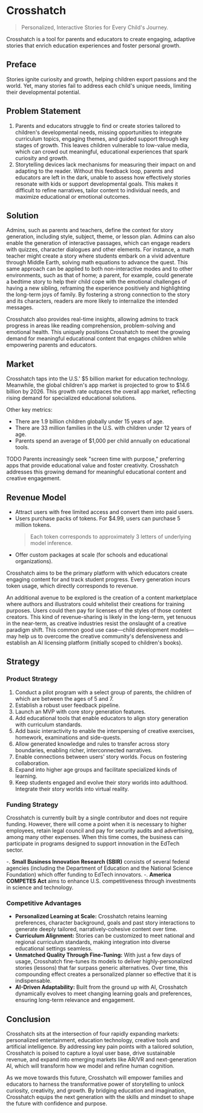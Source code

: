 # Crosshatch

> Personalized, Interactive Stories for Every Child's Journey.

Crosshatch is a tool for parents and educators to create engaging, adaptive stories that enrich
education experiences and foster personal growth.

## Preface

Stories ignite curiosity and growth, helping children export passions and the world. Yet, many
stories fail to address each child's unique needs, limiting their developmental potential.

## Problem Statement

1. Parents and educators struggle to find or create stories tailored to children's developmental
   needs, missing opportunities to integrate curriculum topics, engaging themes, and guided support
   through key stages of growth. This leaves children vulnerable to low-value media, which can crowd
   out meaningful, educational experiences that spark curiosity and growth.
2. Storytelling devices lack mechanisms for measuring their impact on and adapting to the reader.
   Without this feedback loop, parents and educators are left in the dark, unable to assess how
   effectively stories resonate with kids or support developmental goals. This makes it difficult to
   refine narratives, tailor content to individual needs, and maximize educational or emotional
   outcomes.

## Solution

Admins, such as parents and teachers, define the context for story generation, including style,
subject, theme, or lesson plan. Admins can also enable the generation of interactive passages, which
can engage readers with quizzes, character dialogues and other elements. For instance, a math
teacher might create a story where students embark on a vivid adventure through Middle Earth,
solving math equations to advance the quest. This same approach can be applied to both
non-interactive modes and to other environments, such as that of home; a parent, for example, could
generate a bedtime story to help their child cope with the emotional challenges of having a new
sibling, reframing the experience positively and highlighting the long-term joys of family. By
fostering a strong connection to the story and its characters, readers are more likely to
internalize the intended messages.

Crosshatch also provides real-time insights, allowing admins to track progress in areas like reading
comprehension, problem-solving and emotional health. This uniquely positions Crosshatch to meet the
growing demand for meaningful educational content that engages children while empowering parents and
educators.

## Market

Crosshatch taps into the U.S.' $5 billion market for education technology. Meanwhile, the global
children's app market is projected to grow to $14.6 billion by 2026. This growth rate outpaces the
overall app market, reflecting rising demand for specialized educational solutions.

Other key metrics:

- There are 1.9 billion children globally under 15 years of age.
- There are 33 million families in the U.S. with children under 12 years of age.
- Parents spend an average of $1,000 per child annually on educational tools.

TODO Parents increasingly seek "screen time with purpose," preferring apps that provide educational
value and foster creativity. Crosshatch addresses this growing demand for meaningful educational
content and creative engagement.

## Revenue Model

- Attract users with free limited access and convert them into paid users.
- Users purchase packs of tokens. For $4.99, users can purchase 5 million tokens.
  > Each token corresponds to approximately 3 letters of underlying model inference.
- Offer custom packages at scale (for schools and educational organizations).

Crosshatch aims to be the primary platform with which educators create engaging content for and
track student progress. Every generation incurs token usage, which directly corresponds to revenue.

An additional avenue to be explored is the creation of a content marketplace where authors and
illustrators could whitelist their creations for training purposes. Users could then pay for
licenses of the styles of those content creators. This kind of revenue-sharing is likely in the
long-term, yet tenuous in the near-term, as creative industries resist the onslaught of a creative
paradigm shift. This common good use case––child development models––may help us to overcome the
creative community's defensiveness and establish an AI licensing platform (initially scoped to
children's books).

## Strategy

### Product Strategy

1. Conduct a pilot program with a select group of parents, the children of which are between the
   ages of 5 and 7.
2. Establish a robust user feedback pipeline.
3. Launch an MVP with core story generation features.
4. Add educational tools that enable educators to align story generation with curriculum standards.
5. Add basic interactivity to enable the interspersing of creative exercises, homework, examinations
   and side-quests.
6. Allow generated knowledge and rules to transfer across story boundaries, enabling richer,
   interconnected narratives.
7. Enable connections between users' story worlds. Focus on fostering collaboration.
8. Expand into higher age groups and facilitate specialized kinds of learning.
9. Keep students engaged and evolve their story worlds into adulthood. Integrate their story worlds
   into virtual reality.

### Funding Strategy

Crosshatch is currently built by a single contributor and does not require funding. However, there
will come a point when it is necessary to higher employees, retain legal council and pay for
security audits and advertising, among many other expenses. When this time comes, the business can
participate in programs designed to support innovation in the EdTech sector.

-. **Small Business Innovation Research (SBIR)** consists of several federal agencies (including the
Department of Education and the National Science Foundation) which offer funding to EdTech
innovators. -. **America COMPETES Act** aims to enhance U.S. competitiveness through investments in
science and technology.

### Competitive Advantages

- **Personalized Learning at Scale:** Crosshatch retains learning preferences, character background,
  goals and past story interactions to generate deeply tailored, narratively-cohesive content over
  time.
- **Curriculum Alignment:** Stories can be customized to meet national and regional curriculum
  standards, making integration into diverse educational settings seamless.
- **Unmatched Quality Through Fine-Tuning:** With just a few days of usage, Crosshatch fine-tunes
  its models to deliver highly-personalized stories (lessons) that far surpass generic alternatives.
  Over time, this compounding effect creates a personalized planner so effective that it is
  indispensable.
- **AI-Driven Adaptability:** Built from the ground up with AI, Crosshatch dynamically evolves to
  meet changing learning goals and preferences, ensuring long-term relevance and engagement.

## Conclusion

Crosshatch sits at the intersection of four rapidly expanding markets: personalized entertainment,
education technology, creative tools and artificial intelligence. By addressing key pain points with
a tailored solution, Crosshatch is poised to capture a loyal user base, drive sustainable revenue,
and expand into emerging markets like AR/VR and next-generation AI, which will transform how we
model and refine human cognition.

As we move towards this future, Crosshatch will empower families and educators to harness the
transformative power of storytelling to unlock curiosity, creativity, and growth. By bridging
education and imagination, Crosshatch equips the next generation with the skills and mindset to
shape the future with confidence and purpose.

